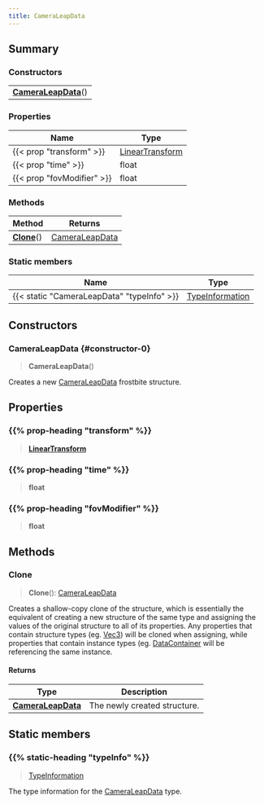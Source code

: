```yaml
---
title: CameraLeapData
---
```



## Summary
### Constructors
| |
| ----------- |
| **[CameraLeapData](#constructor-0)**() |

### Properties
| Name | Type |
| ---- | ---- |
| {{< prop "transform" >}} | [LinearTransform](/vext/ref/shared/class/lineartransform) |
| {{< prop "time" >}} | float |
| {{< prop "fovModifier" >}} | float |

### Methods
| Method | Returns |
| ------ | ---- |
| **[Clone](#clone)**() | [CameraLeapData](/vext/ref/fb/cameraleapdata) |

### Static members
| Name | Type |
| ---- | ---- |
| {{< static "CameraLeapData" "typeInfo" >}} | [TypeInformation](/vext/ref/shared/class/typeinformation) |

## Constructors
### CameraLeapData {#constructor-0}
> **CameraLeapData**()

Creates a new [CameraLeapData](/vext/ref/fb/cameraleapdata) frostbite structure.

## Properties
### {{% prop-heading "transform" %}}
> **[LinearTransform](/vext/ref/shared/class/lineartransform)**

### {{% prop-heading "time" %}}
> **float**

### {{% prop-heading "fovModifier" %}}
> **float**

## Methods
### Clone
> **Clone**(): [CameraLeapData](/vext/ref/fb/cameraleapdata)

Creates a shallow-copy clone of the structure, which is essentially the equivalent of creating a new structure of the same type and assigning the values of the original structure to all of its properties. Any properties that contain structure types (eg. [Vec3](/vext/ref/shared/class/vec3)) will be cloned when assigning, while properties that contain instance types (eg. [DataContainer](/vext/ref/shared/class/datacontainer) will be referencing the same instance.

#### Returns
| Type | Description |
| ---- | ----------- |
| **[CameraLeapData](/vext/ref/fb/cameraleapdata)** | The newly created structure. |

## Static members
### {{% static-heading "typeInfo" %}}
> [TypeInformation](/vext/ref/shared/class/typeinformation)

The type information for the [CameraLeapData](/vext/ref/fb/cameraleapdata) type.

